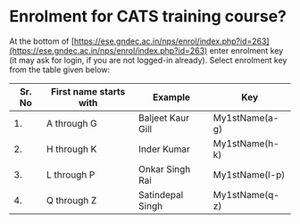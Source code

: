 # Enrolment for CATS training course?

At the bottom of [https://ese.gndec.ac.in/nps/enrol/index.php?id=263](https://ese.gndec.ac.in/nps/enrol/index.php?id=263)
enter enrolment key (it may ask for login, if you are not logged-in already). Select enrolment key from the table given 
below: 

| Sr. No | First name starts with | Example | Key |
|-----|-----|-----|-----|
| 1. | A through G | Baljeet Kaur Gill | My1stName(a-g) |
| 2. | H through K | Inder Kumar | My1stName(h-k) |
| 3. | L through P | Onkar Singh Rai | My1stName(l-p) |
| 4. | Q through Z | Satindepal Singh | My1stName(q-z) |

